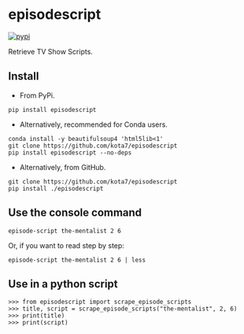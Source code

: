 episodescript
=============
[![pypi](https://badge.fury.io/py/episodescript.svg)](https://badge.fury.io/py/episodescript)

Retrieve TV Show Scripts.


## Install

* From PyPi.

```
pip install episodescript
```

* Alternatively, recommended for Conda users.

```
conda install -y beautifulsoup4 'html5lib<1'
git clone https://github.com/kota7/episodescript
pip install episodescript --no-deps
```

* Alternatively, from GitHub.
```
git clone https://github.com/kota7/episodescript
pip install ./episodescript
```


## Use the console command

```
episode-script the-mentalist 2 6
```
  
Or, if you want to read step by step:
  
```
episode-script the-mentalist 2 6 | less
```


## Use in a python script

```
>>> from episodescript import scrape_episode_scripts
>>> title, script = scrape_episode_scripts("the-mentalist", 2, 6)
>>> print(title)
>>> print(script)
```